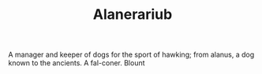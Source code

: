 ---
title: Alanerariub
letter: A
permalink: "/definitions/alanerariub.html"
body: A manager and keeper of dogs for the sport of hawking; from alanus, a dog known
  to the ancients. A fal-coner. Blount
published_at: '2018-07-07'
source: Black's Law Dictionary
layout: post
---